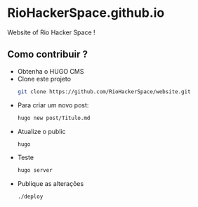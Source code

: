 # RioHackerSpace.github.io

Website of Rio Hacker Space !

## Como contribuir ?

* Obtenha o HUGO CMS
* Clone este projeto
  ```bash
  git clone https://github.com/RioHackerSpace/website.git
  ```
* Para criar um novo post:
  ```bash
  hugo new post/Titulo.md
  ```
* Atualize o public
  ```bash
  hugo
  ```
* Teste
  ```bash
  hugo server 
  ```
* Publique as alterações
  ```bash
  ./deploy
  ```


